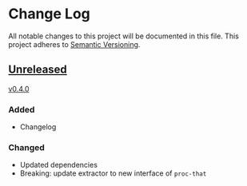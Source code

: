 # Change Log
All notable changes to this project will be documented in this file.
This project adheres to [Semantic Versioning](http://semver.org/).

## [Unreleased]


[v0.4.0]
### Added
- Changelog

### Changed
- Updated dependencies
- Breaking: update extractor to new interface of `proc-that`


[Unreleased]: https://github.com/smartive/proc-that-rest-extractor/compare/v0.4.0...master
[v0.4.0]: https://github.com/smartive/proc-that-rest-extractor/compare/v0.3.2...v0.4.0